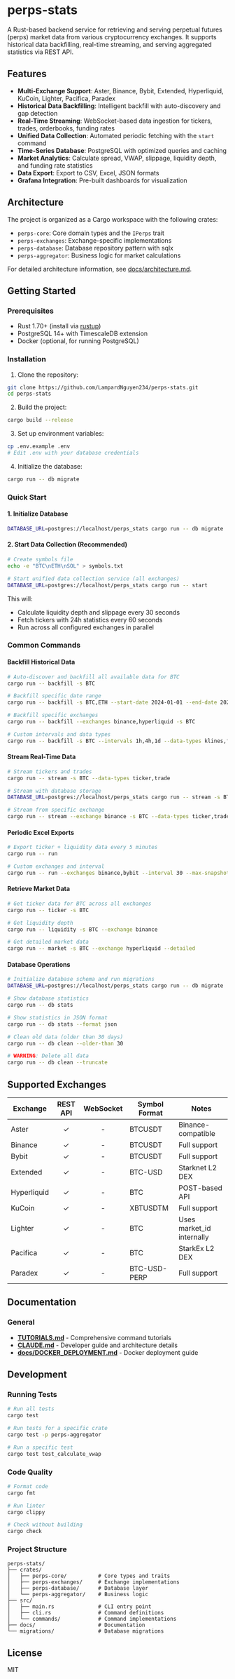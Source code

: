 # perps-stats

A Rust-based backend service for retrieving and serving perpetual futures (perps) market data from various cryptocurrency exchanges. It supports historical data backfilling, real-time streaming, and serving aggregated statistics via REST API.

## Features

- **Multi-Exchange Support**: Aster, Binance, Bybit, Extended, Hyperliquid, KuCoin, Lighter, Pacifica, Paradex
- **Historical Data Backfilling**: Intelligent backfill with auto-discovery and gap detection
- **Real-Time Streaming**: WebSocket-based data ingestion for tickers, trades, orderbooks, funding rates
- **Unified Data Collection**: Automated periodic fetching with the `start` command
- **Time-Series Database**: PostgreSQL with optimized queries and caching
- **Market Analytics**: Calculate spread, VWAP, slippage, liquidity depth, and funding rate statistics
- **Data Export**: Export to CSV, Excel, JSON formats
- **Grafana Integration**: Pre-built dashboards for visualization

## Architecture

The project is organized as a Cargo workspace with the following crates:

- `perps-core`: Core domain types and the `IPerps` trait
- `perps-exchanges`: Exchange-specific implementations
- `perps-database`: Database repository pattern with sqlx
- `perps-aggregator`: Business logic for market calculations

For detailed architecture information, see [docs/architecture.md](docs/architecture.md).

## Getting Started

### Prerequisites

- Rust 1.70+ (install via [rustup](https://rustup.rs/))
- PostgreSQL 14+ with TimescaleDB extension
- Docker (optional, for running PostgreSQL)

### Installation

1. Clone the repository:
```bash
git clone https://github.com/LampardNguyen234/perps-stats.git
cd perps-stats
```

2. Build the project:
```bash
cargo build --release
```

3. Set up environment variables:
```bash
cp .env.example .env
# Edit .env with your database credentials
```

4. Initialize the database:
```bash
cargo run -- db migrate
```

### Quick Start

#### 1. Initialize Database
```bash
DATABASE_URL=postgres://localhost/perps_stats cargo run -- db migrate
```

#### 2. Start Data Collection (Recommended)
```bash
# Create symbols file
echo -e "BTC\nETH\nSOL" > symbols.txt

# Start unified data collection service (all exchanges)
DATABASE_URL=postgres://localhost/perps_stats cargo run -- start
```

This will:
- Calculate liquidity depth and slippage every 30 seconds
- Fetch tickers with 24h statistics every 60 seconds
- Run across all configured exchanges in parallel

### Common Commands

#### Backfill Historical Data
```bash
# Auto-discover and backfill all available data for BTC
cargo run -- backfill -s BTC

# Backfill specific date range
cargo run -- backfill -s BTC,ETH --start-date 2024-01-01 --end-date 2024-12-31

# Backfill specific exchanges
cargo run -- backfill --exchanges binance,hyperliquid -s BTC

# Custom intervals and data types
cargo run -- backfill -s BTC --intervals 1h,4h,1d --data-types klines,funding_rates
```

#### Stream Real-Time Data
```bash
# Stream tickers and trades
cargo run -- stream -s BTC --data-types ticker,trade

# Stream with database storage
DATABASE_URL=postgres://localhost/perps_stats cargo run -- stream -s BTC,ETH --data-types ticker,trade,orderbook

# Stream from specific exchange
cargo run -- stream --exchange binance -s BTC --data-types ticker,trade --max-duration 3600
```

#### Periodic Excel Exports
```bash
# Export ticker + liquidity data every 5 minutes
cargo run -- run

# Custom exchanges and interval
cargo run -- run --exchanges binance,bybit --interval 30 --max-snapshots 10
```

#### Retrieve Market Data
```bash
# Get ticker data for BTC across all exchanges
cargo run -- ticker -s BTC

# Get liquidity depth
cargo run -- liquidity -s BTC --exchange binance

# Get detailed market data
cargo run -- market -s BTC --exchange hyperliquid --detailed
```

#### Database Operations
```bash
# Initialize database schema and run migrations
DATABASE_URL=postgres://localhost/perps_stats cargo run -- db migrate

# Show database statistics
cargo run -- db stats

# Show statistics in JSON format
cargo run -- db stats --format json

# Clean old data (older than 30 days)
cargo run -- db clean --older-than 30

# WARNING: Delete all data
cargo run -- db clean --truncate
```

## Supported Exchanges

| Exchange    | REST API | WebSocket | Symbol Format | Notes                     |
|-------------|:--------:|:---------:|---------------|---------------------------|
| Aster       |    ✓     |     -     | BTCUSDT       | Binance-compatible        |
| Binance     |    ✓     |     -     | BTCUSDT       | Full support              |
| Bybit       |    ✓     |     -     | BTCUSDT       | Full support              |
| Extended    |    ✓     |     -     | BTC-USD       | Starknet L2 DEX           |
| Hyperliquid |    ✓     |     -     | BTC           | POST-based API            |
| KuCoin      |    ✓     |     -     | XBTUSDTM      | Full support              |
| Lighter     |    ✓     |     -     | BTC           | Uses market_id internally |
| Pacifica    |    ✓     |     -     | BTC           | StarkEx L2 DEX            |
| Paradex     |    ✓     |     -     | BTC-USD-PERP  | Full support              |

## Documentation

### General
- **[TUTORIALS.md](TUTORIALS.md)** - Comprehensive command tutorials
- **[CLAUDE.md](CLAUDE.md)** - Developer guide and architecture details
- **[docs/DOCKER_DEPLOYMENT.md](docs/DOCKER_DEPLOYMENT.md)** - Docker deployment guide

## Development

### Running Tests
```bash
# Run all tests
cargo test

# Run tests for a specific crate
cargo test -p perps-aggregator

# Run a specific test
cargo test test_calculate_vwap
```

### Code Quality
```bash
# Format code
cargo fmt

# Run linter
cargo clippy

# Check without building
cargo check
```

### Project Structure
```
perps-stats/
├── crates/
│   ├── perps-core/          # Core types and traits
│   ├── perps-exchanges/     # Exchange implementations
│   ├── perps-database/      # Database layer
│   └── perps-aggregator/    # Business logic
├── src/
│   ├── main.rs              # CLI entry point
│   ├── cli.rs               # Command definitions
│   └── commands/            # Command implementations
├── docs/                    # Documentation
└── migrations/              # Database migrations
```

## License

MIT
